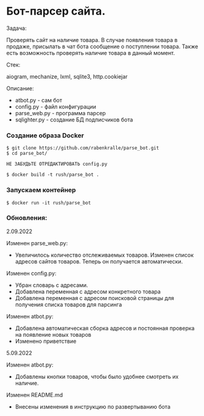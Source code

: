 # Бот-парсер сайта.

Задача:

Проверять сайт на наличие товара. В случае появления товара в продаже, присылать в чат бота сообщение о поступлении товара.
Также есть возможность проверять наличие товара в данный момент.

Стек:

aiogram, mechanize, lxml, sqlite3, http.cookiejar

Описание:
- atbot.py - сам бот
- config.py - файл конфигурации
- parse_web.py - программа парсер
- sqlighter.py - создание БД подписчиков бота

### Создание образа Docker

```
$ git clone https://github.com/rabenkralle/parse_bot.git
$ cd parse_bot/

НЕ ЗАБУДЬТЕ ОТРЕДАКТИРОВАТЬ config.py

$ docker build -t rush/parse_bot .
```

### Запускаем контейнер

```
$ docker run -it rush/parse_bot
```

### Обновления:

2.09.2022 

Изменен parse_web.py:
- Увеличилось количество отслеживаемых товаров. Изменен список адресов сайтов товаров. Теперь он получается автоматически.

Изменен config.py:
- Убран словарь с адресами.
- Добавлена переменная с адресом конкретного товара
- Добавлена переменная с адресом поисковой страницы для получения списка товаров для парсинга 

Изменен atbot.py:
- Добавлена автоматическая сборка адресов и постоянная проверка на появление новых товаров
- Изменено приветствие

5.09.2022

Изменен atbot.py:
- Добавлены кнопки товаров, чтобы было удобнее смотреть их наличие.

Изменен README.md
- Внесены изменения в инструкцию по развертыванию бота